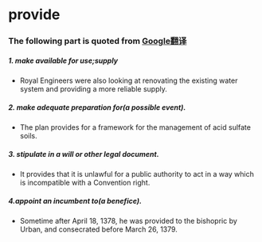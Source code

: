 # provide

### The following part is quoted from [Google翻译](https://translate.google.com.hk/#view=home&op=translate&sl=en&tl=zh-CN&text=provide)

##### 1. make available for use;supply

- Royal Engineers were also looking at renovating the existing water system and providing a more reliable supply.

##### 2. make adequate preparation for(a possible event).

- The plan provides for a framework for the management of acid sulfate soils.

##### 3. stipulate in a will or other legal document.

- It provides that it is unlawful for a public authority to act in a way which is incompatible with a Convention right.

##### 4.appoint an incumbent to(a benefice).

- Sometime after April 18, 1378, he was provided to the bishopric by Urban, and consecrated before March 26, 1379.